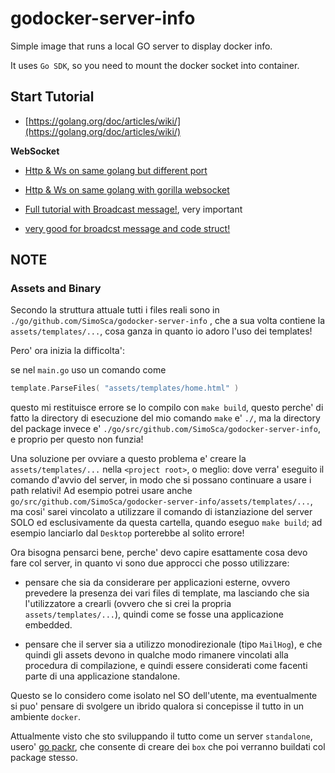 godocker-server-info
====================

Simple image that runs a local GO server to display docker info.

It uses `Go SDK`, so you need to mount the docker socket into container.


Start Tutorial
--------------

- [https://golang.org/doc/articles/wiki/](https://golang.org/doc/articles/wiki/)

**WebSocket**

- [Http & Ws on same golang but different port](https://www.socketloop.com/tutorials/golang-serving-http-and-websocket-from-different-ports-in-a-program-example)

- [Http & Ws on same golang with gorilla websocket](https://www.socketloop.com/tutorials/golang-web-javascript-to-server-side-websocket-example)

- [Full tutorial with Broadcast message!](https://scotch.io/bar-talk/build-a-realtime-chat-server-with-go-and-websockets), very important

- [very good for broadcst message and code struct!](https://mycodesmells.com/post/creating-websockets-server-in-go)

NOTE
----

### Assets and Binary


Secondo la struttura attuale tutti i files reali sono in `./go/github.com/SimoSca/godocker-server-info` , che a sua volta contiene la `assets/templates/...`, cosa ganza in quanto io adoro l'uso dei templates!

Pero' ora inizia la difficolta':

se nel `main.go` uso un comando come 

````go
template.ParseFiles( "assets/templates/home.html" )
````

questo mi restituisce errore se lo compilo con `make build`, questo perche' di fatto la directory di esecuzione del mio comando `make` e' `./`, ma la directory del package invece e' `./go/src/github.com/SimoSca/godocker-server-info`, e proprio per questo non funzia!

Una soluzione per ovviare a questo problema e' creare la `assets/templates/...` nella `<project root>`, o meglio: dove verra' eseguito il comando d'avvio del server, in modo che si possano continuare a usare i path relativi!
Ad esempio potrei usare anche `go/src/github.com/SimoSca/godocker-server-info/assets/templates/...`, ma cosi' sarei vincolato a utilizzare il comando di istanziazione del server SOLO ed esclusivamente da questa cartella, quando eseguo `make build`; ad esempio lanciarlo dal `Desktop` porterebbe al solito errore!


Ora bisogna pensarci bene, perche' devo capire esattamente cosa devo fare col server, in quanto vi sono due approcci che posso utilizzare:

- pensare che sia da considerare per applicazioni esterne, ovvero prevedere la presenza dei vari files di template, ma lasciando che sia l'utilizzatore a crearli (ovvero che si crei la propria `assets/templates/...`), quindi come se fosse una applicazione embedded.

- pensare che il server sia a utilizzo monodirezionale (tipo `MailHog`), e che quindi gli assets devono in qualche modo rimanere vincolati alla procedura di compilazione, e quindi essere considerati come facenti parte di una applicazione standalone.


Questo se lo considero come isolato nel SO dell'utente, ma eventualmente si puo' pensare di svolgere un ibrido qualora si concepisse il tutto in un ambiente `docker`.


Attualmente visto che sto sviluppando il tutto come un server `standalone`, usero' [go packr](https://github.com/gobuffalo/packr), che consente di creare dei `box` che poi verranno buildati col package stesso.